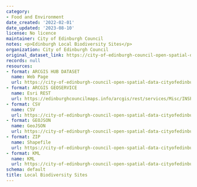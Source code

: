 ```yaml
---
category:
- Food and Environment
date_created: '2022-02-01'
date_updated: '2023-08-10'
license: No licence
maintainer: City of Edinburgh Council
notes: <p>Edinburgh Local Biodiversity Sites</p>
organization: City of Edinburgh Council
original_dataset_link: https://city-of-edinburgh-council-open-spatial-data-cityofedinburgh.hub.arcgis.com/maps/cityofedinburgh::local-biodiversity-sites
records: null
resources:
- format: ARCGIS HUB DATASET
  name: Web Page
  url: https://city-of-edinburgh-council-open-spatial-data-cityofedinburgh.hub.arcgis.com/maps/cityofedinburgh::local-biodiversity-sites
- format: ARCGIS GEOSERVICE
  name: Esri REST
  url: https://edinburghcouncilmaps.info/arcgis/rest/services/Misc/INSPIRE/MapServer/44
- format: CSV
  name: CSV
  url: https://city-of-edinburgh-council-open-spatial-data-cityofedinburgh.hub.arcgis.com/datasets/cityofedinburgh::local-biodiversity-sites.csv?outSR=%7B%22latestWkid%22%3A27700%2C%22wkid%22%3A27700%7D
- format: GEOJSON
  name: GeoJSON
  url: https://city-of-edinburgh-council-open-spatial-data-cityofedinburgh.hub.arcgis.com/datasets/cityofedinburgh::local-biodiversity-sites.geojson?outSR=%7B%22latestWkid%22%3A27700%2C%22wkid%22%3A27700%7D
- format: ZIP
  name: Shapefile
  url: https://city-of-edinburgh-council-open-spatial-data-cityofedinburgh.hub.arcgis.com/datasets/cityofedinburgh::local-biodiversity-sites.zip?outSR=%7B%22latestWkid%22%3A27700%2C%22wkid%22%3A27700%7D
- format: KML
  name: KML
  url: https://city-of-edinburgh-council-open-spatial-data-cityofedinburgh.hub.arcgis.com/datasets/cityofedinburgh::local-biodiversity-sites.kml?outSR=%7B%22latestWkid%22%3A27700%2C%22wkid%22%3A27700%7D
schema: default
title: Local Biodiversity Sites
---
```

